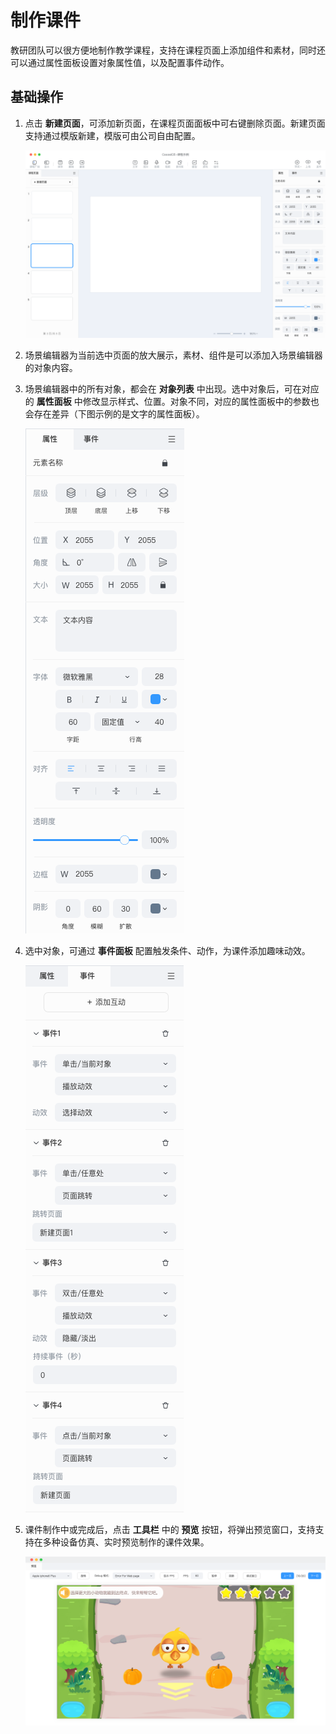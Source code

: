 # 制作课件

教研团队可以很方便地制作教学课程，支持在课程页面上添加组件和素材，同时还可以通过属性面板设置对象属性值，以及配置事件动作。

## 基础操作

1. 点击 **新建页面**，可添加新页面，在课程页面面板中可右键删除页面。新建页面支持通过模版新建，模版可由公司自由配置。

    ![课程制作模式](../img/Curriculum.png)

2. 场景编辑器为当前选中页面的放大展示，素材、组件是可以添加入场景编辑器的对象内容。

3. 场景编辑器中的所有对象，都会在 **对象列表** 中出现。选中对象后，可在对应的 **属性面板** 中修改显示样式、位置。对象不同，对应的属性面板中的参数也会存在差异（下图示例的是文字的属性面板）。

    ![属性面板](img/Properties.png)

4. 选中对象，可通过 **事件面板** 配置触发条件、动作，为课件添加趣味动效。

    ![事件面板](img/Event.png)

5. 课件制作中或完成后，点击 **工具栏** 中的 **预览** 按钮，将弹出预览窗口，支持支持在多种设备仿真、实时预览制作的课件效果。

    ![预览](../img/Preview.png)
